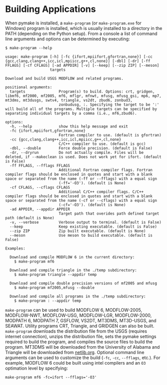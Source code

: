 # Building Applications

When pymake is installed, a `make-program` (or `make-program.exe` for Windows) program is installed, which is usually
installed to a directory in the PATH (depending on the Python setup). From a console a list of command line arguments
and options can be determined by executing:

```console
$ make-program --help

usage: make-program [-h] [-fc {ifort,mpiifort,gfortran,none}] [-cc {gcc,clang,clang++,icc,icl,mpiicc,g++,cl,none}] [-dbl] [-dr] [-ff FFLAGS] [-cf CFLAGS] [-ad APPDIR] [-v] [--keep] [--zip ZIP] [--meson]
                    targets

Download and build USGS MODFLOW and related programs.

positional arguments:
  targets               Program(s) to build. Options: crt, gridgen, libmf6, mf2000, mf2005, mf6, mflgr, mfnwt, mfusg, mfusg_gsi, mp6, mp7, mt3dms, mt3dusgs, swtv4, triangle, vs2dt, zbud6, zonbud3,
                        zonbudusg, :. Specifying the target to be ':' will build all of the programs. Multiple targets can be specified by separating individual targets by a comma (i.e., mf6,zbud6).

options:
  -h, --help            show this help message and exit
  -fc {ifort,mpiifort,gfortran,none}
                        Fortran compiler to use. (default is gfortran)
  -cc {gcc,clang,clang++,icc,icl,mpiicc,g++,cl,none}
                        C/C++ compiler to use. (default is gcc)
  -dbl, --double        Force double precision. (default is False)
  -dr, --dryrun         Do not actually compile. Files will be deleted, if --makeclean is used. Does not work yet for ifort. (default is False)
  -ff FFLAGS, --fflags FFLAGS
                        Additional Fortran compiler flags. Fortran compiler flags should be enclosed in quotes and start with a blank space or separated from the name (-ff or --fflags) with a equal sign
                        (-ff='-O3'). (default is None)
  -cf CFLAGS, --cflags CFLAGS
                        Additional C/C++ compiler flags. C/C++ compiler flags should be enclosed in quotes and start with a blank space or separated from the name (-cf or --cflags) with a equal sign
                        (-cf='-O3'). (default is None)
  -ad APPDIR, --appdir APPDIR
                        Target path that overides path defined target path (default is None)
  -v, --verbose         Verbose output to terminal. (default is False)
  --keep                Keep existing executable. (default is False)
  --zip ZIP             Zip built executable. (default is None)
  --meson               Use meson to build executable. (default is False)

Examples:

  Download and compile MODFLOW 6 in the current directory:
    $ make-program mf6

  Download and compile triangle in the ./temp subdirectory:
    $ make-program triangle --appdir temp

  Download and compile double precision versions of mf2005 and mfusg 
    $ make-program mf2005,mfusg --double

  Download and compile all programs in the ./temp subdirectory:
    $ make-program : --appdir temp

```

`make-program` can be used to build MODFLOW 6, MODFLOW-2005, MODFLOW-NWT, MODFLOW-USG, MODFLOW-LGR, MODFLOW-2000,
MODPATH 6, MODPATH 7, GSFLOW, VS2DT, MT3DMS, MT3D-USGS, and SEAWAT. Utility programs CRT, Triangle,
and GRIDGEN can also be built. `make-program` downloads the distribution file from the USGS (requires internet
connection), unzips the distribution file, sets the pymake settings required to build the program, and compiles the
source files to build the program. MT3DMS will be downloaded from the University of Alabama and Triangle will be
downloaded from [netlib.org](http://www.netlib.org/voronoi/triangle.zip). Optional command line arguments can be used to
customize the build (`-fc`, `-cc`, `--fflags`, etc.). For example, MODFLOW 6 could be built using intel compilers and
an `O3` optimation level by specifying:

```console
make-program mf6 -fc=ifort --fflags='-O3'
```